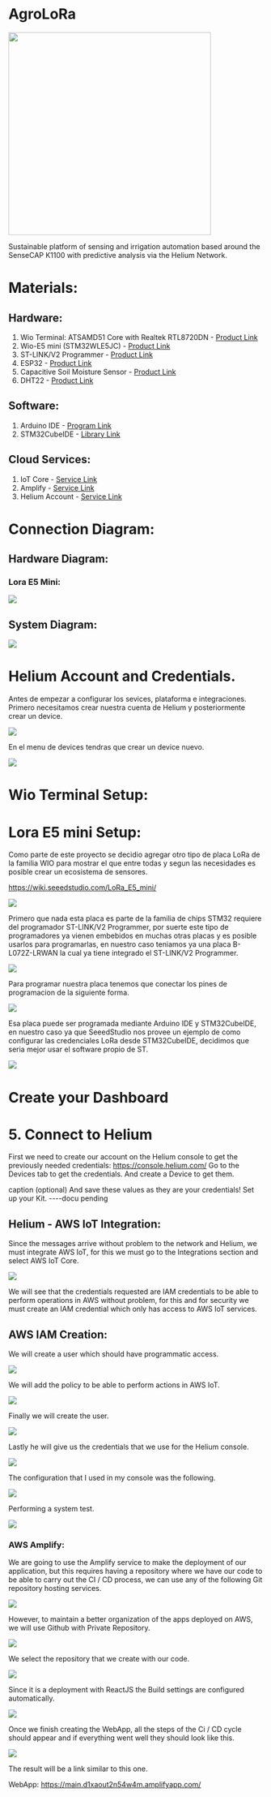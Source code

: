 # AgroLoRa

<img src="https://i.ibb.co/h1XmwsY/agrolora.png" width="400">

Sustainable platform of sensing and irrigation automation based around the SenseCAP K1100 with predictive analysis via the Helium Network.

# Materials:

## Hardware:

1. Wio Terminal: ATSAMD51 Core with Realtek RTL8720DN - [Product Link](https://www.seeedstudio.com/Wio-Terminal-p-4509.html)
2. Wio-E5 mini (STM32WLE5JC) - [Product Link](https://www.seeedstudio.com/LoRa-E5-mini-STM32WLE5JC-p-4869.html)
3. ST-LINK/V2 Programmer - [Product Link](https://www.st.com/en/development-tools/st-link-v2.html)
4. ESP32 - [Product Link](https://www.adafruit.com/product/3405)
5. Capacitive Soil Moisture Sensor - [Product Link](https://www.amazon.com/Gikfun-Capacitive-Corrosion-Resistant-Detection/dp/B07H3P1NRM)
6. DHT22 - [Product Link](https://www.amazon.com/HiLetgo-Digital-Temperature-Humidity-Replace/dp/B01DA3C452)

## Software:

1. Arduino IDE - [Program Link](https://www.arduino.cc/en/software)
2. STM32CubeIDE - [Library Link](https://www.st.com/en/development-tools/stm32cubeide.html)

## Cloud Services:

1. IoT Core - [Service Link](https://aws.amazon.com/iot-core/)
2. Amplify - [Service Link](https://aws.amazon.com/amplify/)
3. Helium Account - [Service Link](https://console.helium.com/)

# Connection Diagram:

## Hardware Diagram:

### Lora E5 Mini:

<img src="https://i.ibb.co/2YRM86T/Untitled-Sketch-bb.png">

## System Diagram:

<img src="https://i.ibb.co/rF88mY1/scheme-drawio.png">

# Helium Account and Credentials.

Antes de empezar a configurar los sevices, plataforma e integraciones. Primero necesitamos crear nuestra cuenta de Helium y posteriormente crear un device.

<img src="https://i.ibb.co/mvxQH4f/image-2.png">

En el menu de devices tendras que crear un device nuevo.

<img src="https://i.ibb.co/QkZDfBG/image-3.png">





# Wio Terminal Setup:

# Lora E5 mini Setup:

Como parte de este proyecto se decidio agregar otro tipo de placa LoRa de la familia WIO para mostrar el que entre todas y segun las necesidades es posible crear un ecosistema de sensores.

https://wiki.seeedstudio.com/LoRa_E5_mini/

<img src="https://i.ibb.co/XXCZFfF/image.png">

Primero que nada esta placa es parte de la familia de chips STM32 requiere del programador ST-LINK/V2 Programmer, por suerte  este tipo de programadores ya vienen embebidos en muchas otras placas y es posible usarlos para programarlas, en nuestro caso teniamos ya una placa B-L072Z-LRWAN la cual ya tiene integrado el ST-LINK/V2 Programmer.

<img src="https://i.ibb.co/4Mkvh7L/image.png">

Para programar nuestra placa tenemos que conectar los pines de programacion de la siguiente forma.

<img src="https://i.ibb.co/ScZZzZy/Untitled-Sketch.png">

Esa placa puede ser programada mediante Arduino IDE y STM32CubeIDE, en nuestro caso ya que SeeedStudio nos provee un ejemplo de como configurar las credenciales LoRa desde STM32CubeIDE, decidimos que seria mejor usar el software propio de ST.

<img src="https://i.ibb.co/FndpCJC/image.png">

# Create your Dashboard



# 5. Connect to Helium

First we need to create our account on the Helium console to get the previously needed credentials:
https://console.helium.com/
Go to the Devices tab to get the credentials. And create a Device to get them.

caption (optional)
And save these values as they are your credentials!
Set up your Kit.
----docu pending

## Helium - AWS IoT Integration:

Since the messages arrive without problem to the network and Helium, we must integrate AWS IoT, for this we must go to the Integrations section and select AWS IoT Core.

<img src="https://i.ibb.co/t4bh1Qm/integration.png">

We will see that the credentials requested are IAM credentials to be able to perform operations in AWS without problem, for this and for security we must create an IAM credential which only has access to AWS IoT services.

## AWS IAM Creation:

We will create a user which should have programmatic access.

<img src="https://i.ibb.co/fX7HgLL/iam1.png">

We will add the policy to be able to perform actions in AWS IoT.

<img src="https://i.ibb.co/RpmgW1f/iam2.png">

Finally we will create the user.

<img src="https://i.ibb.co/P9q82Wt/iam3.png">

Lastly he will give us the credentials that we use for the Helium console.

<img src="https://i.ibb.co/jGJCpXv/iam4.png">

The configuration that I used in my console was the following.

<img src="https://i.ibb.co/V94phLW/awshelium.png">

Performing a system test.

<img src="https://i.ibb.co/mhSRWRy/console1.gif">

### AWS Amplify:

We are going to use the Amplify service to make the deployment of our application, but this requires having a repository where we have our code to be able to carry out the CI / CD process, we can use any of the following Git repository hosting services.

<img src="https://i.ibb.co/vkQdd2D/image.png">

However, to maintain a better organization of the apps deployed on AWS, we will use Github with Private Repository.

<img src="https://i.ibb.co/s5nsks7/Screenshot-2022-09-26-215831.png">

We select the repository that we create with our code.

<img src="https://i.ibb.co/TKvJQ44/Screenshot-2022-09-26-215917.png">

Since it is a deployment with ReactJS the Build settings are configured automatically.

<img src="https://i.ibb.co/Hx6B546/Screenshot-2022-09-26-215932.png">

Once we finish creating the WebApp, all the steps of the Ci / CD cycle should appear and if everything went well they should look like this.

<img src="https://i.ibb.co/fxrC5NR/image.png">

The result will be a link similar to this one.

WebApp: https://main.d1xaout2n54w4m.amplifyapp.com/

